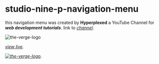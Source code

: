 # studio-nine-p-navigation-menu

this navigation menu was created by **Hyperplexed** a YouTube Channel for ***web development tutorials***. link to *[channel](https://www.youtube.com/@Hyperplexed)*.

![the-verge-logo](https://github.com/emma11111010100/studio-nine-p-navigation-menu/blob/main/studio9p-nav.png)

*[view live](https://emma11111010100.github.io/studio-nine-p-navigation-menu/)*.

*[![the-verge-logo](https://github.com/emma11111010100/studio-nine-p-navigation-menu/blob/main/studio9p-nav.png)](https://github.com/emma11111010100/studio-nine-p-navigation-menu/blob/main/studio9p-nav.png)*.
